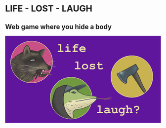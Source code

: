# LIFE - LOST - LAUGH

## Web game where you hide a body

![Image of title screen](https://github.com/fien-n-nice/life-lost-laugh/blob/master/png-images/title-still.png)
